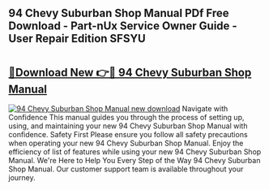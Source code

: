## 94 Chevy Suburban Shop Manual PDf Free Download - Part-nUx Service Owner Guide - User Repair Edition SFSYU

# <h2><a href="http://bc48399.oget.top/?id=94+Chevy+Suburban+Shop+Manual">🔗Download New 👉🔴 94 Chevy Suburban Shop Manual</a></h2>

[![94 Chevy Suburban Shop Manual new download](https://i.imgur.com/5g1atiW.png)](http://bc48399.oget.top/?id=94+Chevy+Suburban+Shop+Manual)
Navigate with Confidence This manual guides you through the process of setting up, using, and maintaining your new 94 Chevy Suburban Shop Manual with confidence. Safety First Please ensure you follow all safety precautions when operating your new 94 Chevy Suburban Shop Manual. Enjoy the efficiency of list of features while using your new 94 Chevy Suburban Shop Manual. We're Here to Help You Every Step of the Way 94 Chevy Suburban Shop Manual. Our customer support team is available throughout your journey.
